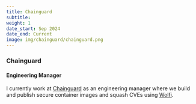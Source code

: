 ```yaml
---
title: Chainguard
subtitle:
weight: 1
date_start: Sep 2024
date_end: Current
image: img/chainguard/chainguard.png
---
```


### Chainguard 

#### Engineering Manager

I currently work at [Chainguard][] as an engineering manager where we build and
publish secure container images and squash CVEs using [Wolfi][].

[Chainguard]: https://www.chainguard.dev/
[Wolfi]: https://github.com/wolfi-dev
